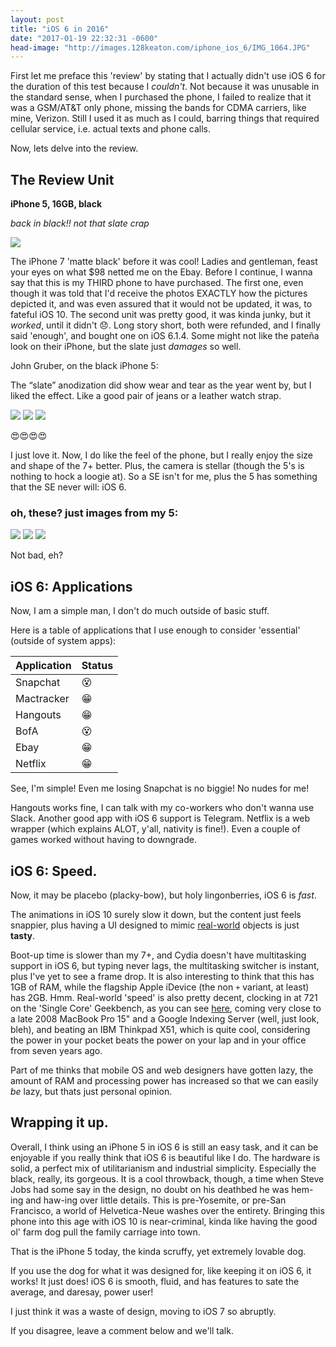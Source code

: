 ```yaml
---
layout: post
title: "iOS 6 in 2016"
date: "2017-01-19 22:32:31 -0600"
head-image: "http://images.128keaton.com/iphone_ios_6/IMG_1064.JPG"
---
```

First let me preface this 'review' by stating that I actually didn't use iOS 6 for the duration of this test because I *couldn't*. Not because it was unusable in the standard sense, when I purchased the phone, I failed to realize that it was a GSM/AT&T only phone, missing the bands for CDMA carriers, like mine, Verizon. Still I used it as much as I could, barring things that required cellular service, i.e. actual texts and phone calls.

Now, lets delve into the review.

## The Review Unit

**iPhone 5, 16GB, black**

*back in black!! not that slate crap*

![](http://images.128keaton.com/iphone_ios_6/IMG_1068.JPG#stylized)

The iPhone 7 'matte black' before it was cool! Ladies and gentleman, feast your eyes on what $98 netted me on the Ebay. Before I continue, I wanna say that this is my THIRD phone to have purchased. The first one, even though it was told that I'd receive the photos EXACTLY how the pictures depicted it, and was even assured that it would not be updated, it was, to fateful iOS 10. The second unit was pretty good, it was kinda junky, but it *worked*, until it didn't 😞. Long story short, both were refunded, and I finally said 'enough', and bought one on iOS 6.1.4. Some might not like the pateña look on their iPhone, but the slate just *damages* so well.

John Gruber, on the black iPhone 5:

<div class="notice--quote">
The “slate” anodization did show wear and tear as the year went by, but I liked the effect. Like a good pair of jeans or a leather watch strap.
</div>

![](http://images.128keaton.com/iphone_ios_6/IMG_1069.JPG#stylized-small)
![](http://images.128keaton.com/iphone_ios_6/IMG_1070.JPG#stylized-small)
![](http://images.128keaton.com/iphone_ios_6/IMG_1071.JPG#stylized-small)

😍😍😍😍

I just love it. Now, I do like the feel of the phone, but I really enjoy the size and shape of the 7+ better. Plus, the camera is stellar (though the 5's is nothing to hock a loogie at). So  a SE isn't for me, plus the 5 has something that the SE never will: iOS 6.

### oh, these? just images from my 5:

![](http://images.128keaton.com/iphone_ios_6/IMG_0013.JPG#stylized-small)
![](http://images.128keaton.com/iphone_ios_6/IMG_0014.JPG#stylized-small)
![](http://images.128keaton.com/iphone_ios_6/IMG_0015.JPG#stylized-small)

Not bad, eh?

## iOS 6: Applications

Now, I am a simple man, I don't do much outside of basic stuff.

Here is a table of applications that I use enough to consider 'essential' (outside of system apps):

| Application | Status |
|-------------|--------|
| Snapchat    | 😵     |
| Mactracker  | 😁     |
| Hangouts    | 😁     |
| BofA        | 😵     |
| Ebay        | 😁     |
| Netflix     | 😁     |

See, I'm simple! Even me losing Snapchat is no biggie! No nudes for me!

Hangouts works fine, I can talk with my co-workers who don't wanna use Slack. Another good app with iOS 6 support is Telegram. Netflix is a web wrapper (which explains ALOT, y'all, nativity is fine!). Even a couple of games worked without having to downgrade.

## iOS 6: Speed.

Now, it may be placebo (placky-bow), but holy lingonberries, iOS 6 is *fast*.

The animations in iOS 10 surely slow it down, but the content just feels snappier, plus having a UI designed to mimic [real-world](https://dribbble.com/shots/995953-Bus-Schedule-App) objects is just **tasty**.

Boot-up time is slower than my 7+, and Cydia doesn't have multitasking support in iOS 6, but typing never lags, the multitasking switcher is instant, plus I've yet to see a frame drop. It is also interesting to think that this has 1GB of RAM, while the flagship Apple iDevice (the non `+` variant, at least) has 2GB. Hmm. Real-world 'speed' is also pretty decent, clocking in at 721 on the 'Single Core' Geekbench, as you can see [here](http://browser.primatelabs.com/geekbench3/8221245), coming very close to a late 2008 MacBook Pro 15" and a Google Indexing Server (well, just look, bleh), and beating an IBM Thinkpad X51, which is quite cool, considering the power in your pocket beats the power on your lap and in your office from seven years ago.

Part of me thinks that mobile OS and web designers have gotten lazy, the amount of RAM and processing power has increased so that we can easily *be* lazy, but thats just personal opinion.

## Wrapping it up.

Overall, I think using an iPhone 5 in iOS 6 is still an easy task, and it can be enjoyable if you really think that iOS 6 is beautiful like I do. The hardware is solid, a perfect mix of utilitarianism and industrial simplicity. Especially the black, really, its gorgeous. It is a cool throwback, though, a time when Steve Jobs had some say in the design, no doubt on his deathbed he was hem-ing and haw-ing over little details. This is pre-Yosemite, or pre-San Francisco, a world of Helvetica-Neue washes over the entirety. Bringing this phone into this age with iOS 10 is near-criminal, kinda like having the good ol' farm dog pull the family carriage into town.

That is the iPhone 5 today, the kinda scruffy, yet extremely lovable dog.

If you use the dog for what it was designed for, like keeping it on iOS 6, it works! It just does!  iOS 6 is smooth, fluid, and has features to sate the average, and daresay, power user!

I just think it was a waste of design, moving to iOS 7 so abruptly.

If you disagree, leave a comment below and we'll talk.

